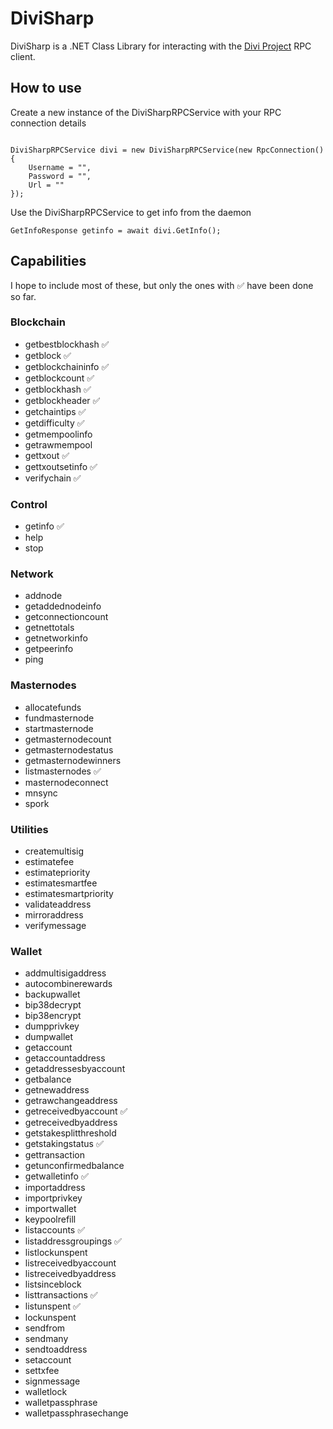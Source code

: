 ﻿# DiviSharp

DiviSharp is a .NET Class Library for interacting with the [Divi Project](https://diviproject.org/) RPC client.

## How to use

Create a new instance of the DiviSharpRPCService with your RPC connection details

```

DiviSharpRPCService divi = new DiviSharpRPCService(new RpcConnection()
{
    Username = "",
    Password = "",
    Url = ""
});

```

Use the DiviSharpRPCService to get info from the daemon
```
GetInfoResponse getinfo = await divi.GetInfo();
```

## Capabilities

I hope to include most of these, but only the ones with ✅ have been done so far.

### Blockchain

* getbestblockhash ✅
* getblock ✅
* getblockchaininfo	✅
* getblockcount	✅
* getblockhash	✅
* getblockheader ✅
* getchaintips ✅
* getdifficulty ✅
* getmempoolinfo
* getrawmempool
* gettxout ✅
* gettxoutsetinfo ✅
* verifychain ✅

### Control

* getinfo ✅
* help
* stop

### Network

* addnode
* getaddednodeinfo
* getconnectioncount
* getnettotals
* getnetworkinfo
* getpeerinfo
* ping

### Masternodes

* allocatefunds
* fundmasternode
* startmasternode
* getmasternodecount
* getmasternodestatus
* getmasternodewinners
* listmasternodes ✅
* masternodeconnect
* mnsync
* spork

### Utilities

* createmultisig
* estimatefee
* estimatepriority
* estimatesmartfee
* estimatesmartpriority
* validateaddress
* mirroraddress
* verifymessage

### Wallet

* addmultisigaddress
* autocombinerewards
* backupwallet
* bip38decrypt
* bip38encrypt
* dumpprivkey
* dumpwallet
* getaccount
* getaccountaddress
* getaddressesbyaccount      
* getbalance
* getnewaddress
* getrawchangeaddress
* getreceivedbyaccount ✅
* getreceivedbyaddress
* getstakesplitthreshold
* getstakingstatus ✅
* gettransaction
* getunconfirmedbalance
* getwalletinfo ✅
* importaddress
* importprivkey
* importwallet
* keypoolrefill
* listaccounts ✅
* listaddressgroupings ✅
* listlockunspent
* listreceivedbyaccount
* listreceivedbyaddress
* listsinceblock
* listtransactions ✅
* listunspent ✅
* lockunspent
* sendfrom
* sendmany
* sendtoaddress
* setaccount
* settxfee
* signmessage
* walletlock
* walletpassphrase
* walletpassphrasechange